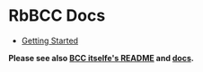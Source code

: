 # RbBCC Docs

* [Getting Started](getting_started.md)

**Please see also [BCC itselfe's README](https://github.com/iovisor/bcc/#readme) and [docs](https://github.com/iovisor/bcc/tree/master/docs).** 
